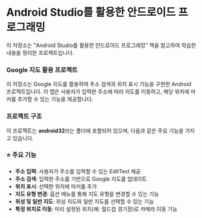 # Android Studio를 활용한 안드로이드 프로그래밍
이 저장소는 "Android Studio를 활용한 안드로이드 프로그래밍" 책을 참고하여 학습한 내용을 정리한 프로젝트입니다.


### Google 지도 활용 프로젝트
이 저장소는 Google 지도를 활용하여 주소 검색과 위치 표시 기능을 구현한 Android 프로젝트입니다. 
이 앱은 사용자가 입력한 주소에 따라 지도를 이동하고, 해당 위치에 마커를 추가할 수 있는 기능을 제공합니다.

### 프로젝트 구조
이 프로젝트는 **android32**라는 폴더에 포함되어 있으며, 다음과 같은 주요 기능을 가지고 있습니다.

### ⭐ 주요 기능
- **주소 입력**: 사용자가 주소를 입력할 수 있는 EditText 제공
- **주소 검색**: 입력한 주소를 기반으로 Google 지도를 업데이트
- **위치 표시**: 선택한 위치에 마커를 추가
- **지도 유형 변경**: 옵션 메뉴를 통해 지도 유형을 변경할 수 있는 기능
- **위성 및 일반 지도**: 위성 지도와 일반 지도를 선택할 수 있는 기능
- **특정 위치로 이동**: 미리 설정된 위치(예: 월드컵 경기장)로 카메라 이동 기능
